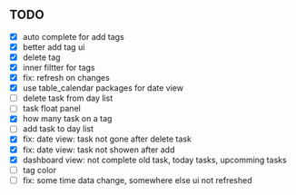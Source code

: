 


## TODO
- [x] auto complete for add tags
- [x] better add tag ui
- [x] delete tag
- [x] inner filtter for tags
- [x] fix: refresh on changes
- [x] use table_calendar packages for date view
- [ ] delete task from day list
- [ ] task float panel
- [x] how many task on a tag
- [ ] add task to day list
- [x] fix: date view: task not gone after delete task
- [x] fix: date view: task not showen after add
- [x] dashboard view: not complete old task, today tasks, upcomming tasks
- [ ] tag color
- [ ] fix: some time data change, somewhere else ui not refreshed